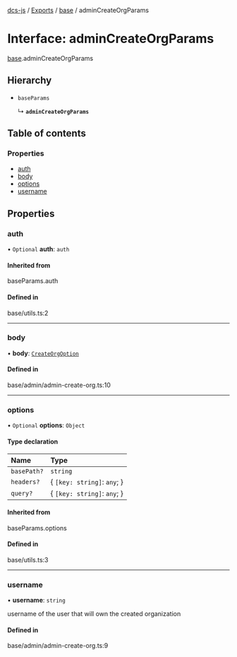 [dcs-js](../README.md) / [Exports](../modules.md) / [base](../modules/base.md) / adminCreateOrgParams

# Interface: adminCreateOrgParams

[base](../modules/base.md).adminCreateOrgParams

## Hierarchy

- `baseParams`

  ↳ **`adminCreateOrgParams`**

## Table of contents

### Properties

- [auth](base.adminCreateOrgParams.md#auth)
- [body](base.adminCreateOrgParams.md#body)
- [options](base.adminCreateOrgParams.md#options)
- [username](base.adminCreateOrgParams.md#username)

## Properties

### <a id="auth" name="auth"></a> auth

• `Optional` **auth**: `auth`

#### Inherited from

baseParams.auth

#### Defined in

base/utils.ts:2

___

### <a id="body" name="body"></a> body

• **body**: [`CreateOrgOption`](base.CreateOrgOption.md)

#### Defined in

base/admin/admin-create-org.ts:10

___

### <a id="options" name="options"></a> options

• `Optional` **options**: `Object`

#### Type declaration

| Name | Type |
| :------ | :------ |
| `basePath?` | `string` |
| `headers?` | { `[key: string]`: `any`;  } |
| `query?` | { `[key: string]`: `any`;  } |

#### Inherited from

baseParams.options

#### Defined in

base/utils.ts:3

___

### <a id="username" name="username"></a> username

• **username**: `string`

username of the user that will own the created organization

#### Defined in

base/admin/admin-create-org.ts:9
